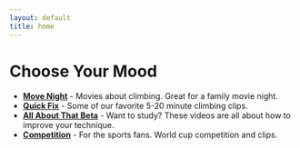 ```yaml
---
layout: default
title: home
---
```


# Choose Your Mood

- **[Move Night]()** - Movies about climbing. Great for a family movie night.
- **[Quick Fix]()** - Some of our favorite 5-20 minute climbing clips.
- **[All About That Beta](/climbing_hub/beta)** - Want to study? These videos are all about how to improve your technique.
- **[Competition](/climbing_hub/comps)** - For the sports fans. World cup competition and clips.
